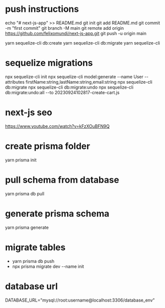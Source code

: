 # push instructions
echo "# next-js-app" >> README.md
git init
git add README.md
git commit -m "first commit"
git branch -M main
git remote add origin https://github.com/felixomundi/next-js-app.git
git push -u origin main

yarn sequelize-cli db:create
yarn sequelize-cli db:migrate
yarn sequelize-cli 

# sequelize migrations
npx sequelize-cli init
npx sequelize-cli model:generate --name User --attributes firstName:string,lastName:string,email:string
npx sequelize-cli db:migrate
npx sequelize-cli db:migrate:undo
npx sequelize-cli db:migrate:undo:all --to 20230924102817-create-cart.js

# next-js seo
https://www.youtube.com/watch?v=kFzXOuBFN9Q

# create prisma folder
yarn prisma init
# pull schema from database
yarn prisma db pull
# generate prisma schema
yarn prisma generate
# migrate tables
- yarn prisma db push
- npx prisma migrate dev --name init

# database url 
DATABASE_URL="mysql://root:username@localhost:3306/database_env"